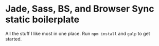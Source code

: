 # Jade, Sass, BS, and Browser Sync static boilerplate

All the stuff I like most in one place. Run `npm install` and `gulp` to get started.